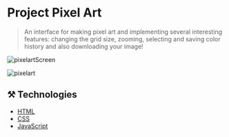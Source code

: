 # Project Pixel Art
> An interface for making pixel art and implementing several interesting features: changing the grid size, zooming, selecting and saving color history and also downloading your image!

![pixelartScreen](https://github.com/user-attachments/assets/3f050d58-0611-4fa8-9ba5-533c609a1f0b)


![pixelart](https://github.com/user-attachments/assets/ce0882c0-ae57-4725-b75a-1961f146a269)

## ⚒️ Technologies
- [HTML](https://vuejs.org](https://www.w3schools.com/html/))
- [CSS](https://getbootstrap.com](https://www.w3schools.com/css/))
- [JavaScript](https://getbootstrap.com](https://developer.mozilla.org/pt-BR/docs/Web/JavaScript))
